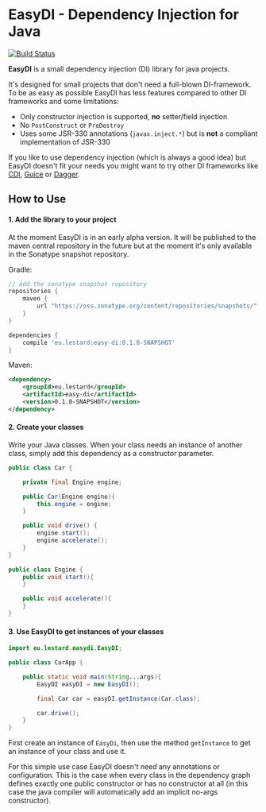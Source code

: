 # EasyDI - Dependency Injection for Java

[![Build Status](https://travis-ci.org/lestard/EasyDI.svg?branch=master)](https://travis-ci.org/lestard/EasyDI)

**EasyDI** is a small dependency injection (DI) library for java projects.

It's designed for small projects that don't need a full-blown DI-framework. 
To be as easy as possible EasyDI has less features compared to other DI frameworks and some limitations:

- Only constructor injection is supported, **no** setter/field injection
- No `PostConstruct` or `PreDestroy`
- Uses some JSR-330 annotations (`javax.inject.*`) but is **not** a compliant implementation of JSR-330

If you like to use dependency injection (which is always a good idea) but EasyDI doesn't fit your needs
 you might want to try other DI frameworks like [CDI](http://www.cdi-spec.org/), [Guice](https://github.com/google/guice) 
 or [Dagger](https://square.github.io/dagger/).


## How to Use

#### 1. Add the library to your project
 
At the moment EasyDI is in an early alpha version. It will be published to the maven central repository in the future
but at the moment it's only available in the Sonatype snapshot repository. 

Gradle:
 
```groovy
// add the sonatype snapshot repository
repositories {
    maven {
        url "https://oss.sonatype.org/content/repositories/snapshots/"
    }
}

dependencies {
    compile 'eu.lestard:easy-di:0.1.0-SNAPSHOT'
}
```

Maven:
```xml
<dependency>
    <groupId>eu.lestard</groupId>
    <artifactId>easy-di</artifactId>
    <version>0.1.0-SNAPSHOT</version>
</dependency>
```

#### 2. Create your classes

Write your Java classes. When your class needs an instance of another class, simply add this dependency as a constructor parameter.


```java
public class Car {

    private final Engine engine;

    public Car(Engine engine){
        this.engine = engine;
    }

    public void drive() {
        engine.start();
        engine.accelerate();
    }
}

public class Engine {
    public void start(){
    }

    public void accelerate(){
    }
}
```

#### 3. Use EasyDI to get instances of your classes

```java
import eu.lestard.easydi.EasyDI;

public class CarApp {

    public static void main(String...args){
        EasyDI easyDI = new EasyDI();

        final Car car = easyDI.getInstance(Car.class);

        car.drive();
    }
}
```


First create an instance of `EasyDi`, then use the method `getInstance` to get an instance of your class and use it.

For this simple use case EasyDI doesn't need any annotations or configuration. This is the case when every class in
the dependency graph defines exactly one public constructor or has no constructor at all 
(in this case the java compiler will automatically add an implicit no-args constructor). 
